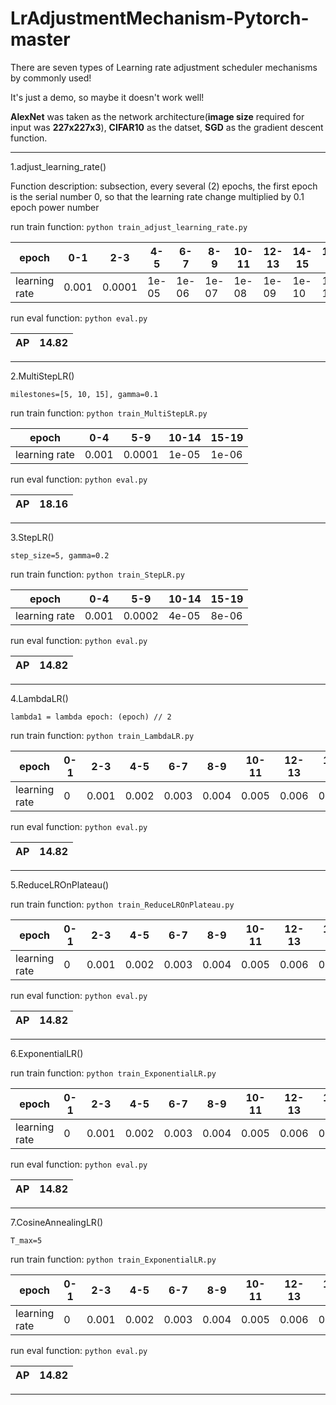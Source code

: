 # LrAdjustmentMechanism-Pytorch-master

There are seven types of Learning rate adjustment scheduler mechanisms by commonly used!

It's just a demo, so maybe it doesn't work well! 

**AlexNet** was taken as the network architecture(**image size** required for input was **227x227x3**), **CIFAR10** as the datset, **SGD** as the gradient descent function.

---

1.adjust_learning_rate()

Function description: subsection, every several (2) epochs, the first epoch is the serial number 0, so that the learning rate change multiplied by 0.1 epoch power number

run train function: `python train_adjust_learning_rate.py`

|     epoch   |  0-1  |  2-3  |  4-5  |   6-7 |   8-9   |   10-11   |  12-13  |  14-15 |  16-17  | 18-19 |
|-------------|-------|-------|-------|-------|---------|-----------|---------|--------|---------|-------|
|learning rate| 0.001 | 0.0001| 1e-05 | 1e-06 |  1e-07  |   1e-08   |  1e-09  |  1e-10 |  1e-11  | 1e-12 |


run eval function: `python eval.py`

|  AP |  14.82  |
|-----|---------|

---

2.MultiStepLR()

`milestones=[5, 10, 15], gamma=0.1`

run train function: `python train_MultiStepLR.py`

|     epoch   |  0-4  |  5-9  |  10-14  |  15-19 | 
|-------------|-------|-------|---------|--------|
|learning rate| 0.001 | 0.0001|  1e-05  |  1e-06 |

run eval function: `python eval.py`

|  AP |  18.16  |
|-----|---------|

---

3.StepLR()

`step_size=5, gamma=0.2`

run train function: `python train_StepLR.py`

|     epoch   |  0-4  |  5-9  |  10-14  |  15-19 | 
|-------------|-------|-------|---------|--------|
|learning rate| 0.001 | 0.0002|  4e-05  |  8e-06 |

run eval function: `python eval.py`

|  AP |  14.82  |
|-----|---------|

---

4.LambdaLR() 

`lambda1 = lambda epoch: (epoch) // 2`

run train function: `python train_LambdaLR.py`

|     epoch   |  0-1  |  2-3  |  4-5  |   6-7 |   8-9   |   10-11   |  12-13  |  14-15 |  16-17  | 18-19 |
|-------------|-------|-------|-------|-------|---------|-----------|---------|--------|---------|-------|
|learning rate|   0   | 0.001 | 0.002 | 0.003 |  0.004  |   0.005   |  0.006  |  0.007 |  0.008  | 0.009 |

run eval function: `python eval.py`

|  AP |  14.82  |
|-----|---------|

---

5.ReduceLROnPlateau()

run train function: `python train_ReduceLROnPlateau.py`

|     epoch   |  0-1  |  2-3  |  4-5  |   6-7 |   8-9   |   10-11   |  12-13  |  14-15 |  16-17  | 18-19 |
|-------------|-------|-------|-------|-------|---------|-----------|---------|--------|---------|-------|
|learning rate|   0   | 0.001 | 0.002 | 0.003 |  0.004  |   0.005   |  0.006  |  0.007 |  0.008  | 0.009 |

run eval function: `python eval.py`

|  AP |  14.82  |
|-----|---------|

---

6.ExponentialLR()

run train function: `python train_ExponentialLR.py`


|     epoch   |  0-1  |  2-3  |  4-5  |   6-7 |   8-9   |   10-11   |  12-13  |  14-15 |  16-17  | 18-19 |
|-------------|-------|-------|-------|-------|---------|-----------|---------|--------|---------|-------|
|learning rate|   0   | 0.001 | 0.002 | 0.003 |  0.004  |   0.005   |  0.006  |  0.007 |  0.008  | 0.009 |

run eval function: `python eval.py`

|  AP |  14.82  |
|-----|---------|

---

7.CosineAnnealingLR()

`T_max=5`

run train function: `python train_ExponentialLR.py`


|     epoch   |  0-1  |  2-3  |  4-5  |   6-7 |   8-9   |   10-11   |  12-13  |  14-15 |  16-17  | 18-19 |
|-------------|-------|-------|-------|-------|---------|-----------|---------|--------|---------|-------|
|learning rate|   0   | 0.001 | 0.002 | 0.003 |  0.004  |   0.005   |  0.006  |  0.007 |  0.008  | 0.009 |

run eval function: `python eval.py`

|  AP |  14.82  |
|-----|---------|

---



